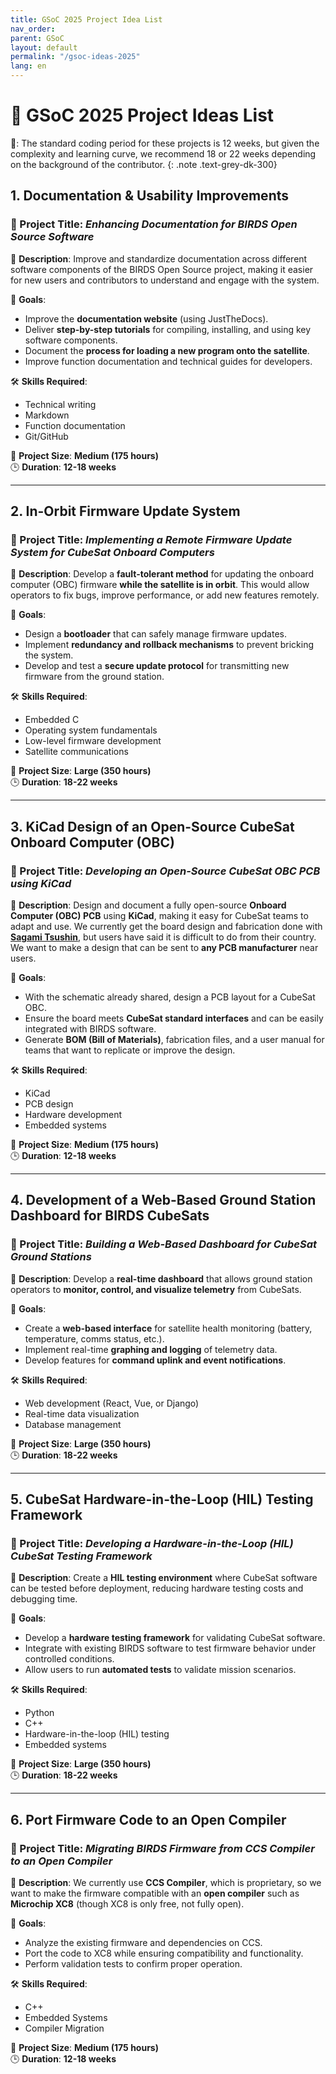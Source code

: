 ```yaml
---
title: GSoC 2025 Project Idea List
nav_order: 
parent: GSoC 
layout: default
permalink: "/gsoc-ideas-2025"
lang: en
---
```



# 🚀 GSoC 2025 Project Ideas List

📝: The standard coding period for these projects is 12 weeks, but given the complexity and learning curve, we recommend 18 or 22 weeks depending on the background of the contributor.
{: .note .text-grey-dk-300}


## 1. Documentation & Usability Improvements  
### 🔹 Project Title: *Enhancing Documentation for BIRDS Open Source Software*  
📌 **Description**: Improve and standardize documentation across different software components of the BIRDS Open Source project, making it easier for new users and contributors to understand and engage with the system.  

🎯 **Goals**:  
- Improve the **documentation website** (using JustTheDocs).  
- Deliver **step-by-step tutorials** for compiling, installing, and using key software components.  
- Document the **process for loading a new program onto the satellite**.  
- Improve function documentation and technical guides for developers.  

🛠 **Skills Required**:  
- Technical writing  
- Markdown  
- Function documentation  
- Git/GitHub  

📆 **Project Size**: **Medium (175 hours)**  
🕒 **Duration**: **12-18 weeks**  

---

## 2. In-Orbit Firmware Update System  
### 🔹 Project Title: *Implementing a Remote Firmware Update System for CubeSat Onboard Computers*  
📌 **Description**: Develop a **fault-tolerant method** for updating the onboard computer (OBC) firmware **while the satellite is in orbit**. This would allow operators to fix bugs, improve performance, or add new features remotely.  

🎯 **Goals**:  
- Design a **bootloader** that can safely manage firmware updates.  
- Implement **redundancy and rollback mechanisms** to prevent bricking the system.  
- Develop and test a **secure update protocol** for transmitting new firmware from the ground station.  

🛠 **Skills Required**:  
- Embedded C  
- Operating system fundamentals  
- Low-level firmware development  
- Satellite communications  

📆 **Project Size**: **Large (350 hours)**  
🕒 **Duration**: **18-22 weeks**  

---

## 3. KiCad Design of an Open-Source CubeSat Onboard Computer (OBC)  
### 🔹 Project Title: *Developing an Open-Source CubeSat OBC PCB using KiCad*  
📌 **Description**: Design and document a fully open-source **Onboard Computer (OBC) PCB** using **KiCad**, making it easy for CubeSat teams to adapt and use. We currently get the board design and fabrication done with **[Sagami Tsushin](https://www.sagami-net.co.jp/)**, but users have said it is difficult to do from their country. We want to make a design that can be sent to **any PCB manufacturer** near users.  

🎯 **Goals**:  
- With the schematic already shared, design a PCB layout for a CubeSat OBC.  
- Ensure the board meets **CubeSat standard interfaces** and can be easily integrated with BIRDS software.  
- Generate **BOM (Bill of Materials)**, fabrication files, and a user manual for teams that want to replicate or improve the design.  

🛠 **Skills Required**:  
- KiCad  
- PCB design  
- Hardware development  
- Embedded systems  

📆 **Project Size**: **Medium (175 hours)**  
🕒 **Duration**: **12-18 weeks**  

---

## 4. Development of a Web-Based Ground Station Dashboard for BIRDS CubeSats  
### 🔹 Project Title: *Building a Web-Based Dashboard for CubeSat Ground Stations*  
📌 **Description**: Develop a **real-time dashboard** that allows ground station operators to **monitor, control, and visualize telemetry** from CubeSats.  

🎯 **Goals**:  
- Create a **web-based interface** for satellite health monitoring (battery, temperature, comms status, etc.).  
- Implement real-time **graphing and logging** of telemetry data.  
- Develop features for **command uplink and event notifications**.  

🛠 **Skills Required**:  
- Web development (React, Vue, or Django)  
- Real-time data visualization  
- Database management  

📆 **Project Size**: **Large (350 hours)**  
🕒 **Duration**: **18-22 weeks**  

---

## 5. CubeSat Hardware-in-the-Loop (HIL) Testing Framework  
### 🔹 Project Title: *Developing a Hardware-in-the-Loop (HIL) CubeSat Testing Framework*  
📌 **Description**: Create a **HIL testing environment** where CubeSat software can be tested before deployment, reducing hardware testing costs and debugging time.  

🎯 **Goals**:  
- Develop a **hardware testing framework** for validating CubeSat software.  
- Integrate with existing BIRDS software to test firmware behavior under controlled conditions.  
- Allow users to run **automated tests** to validate mission scenarios.  

🛠 **Skills Required**:  
- Python  
- C++  
- Hardware-in-the-loop (HIL) testing  
- Embedded systems  

📆 **Project Size**: **Large (350 hours)**  
🕒 **Duration**: **18-22 weeks**  

---

## 6. Port Firmware Code to an Open Compiler  
### 🔹 Project Title: *Migrating BIRDS Firmware from CCS Compiler to an Open Compiler*  
📌 **Description**: We currently use **CCS Compiler**, which is proprietary, so we want to make the firmware compatible with an **open compiler** such as **Microchip XC8** (though XC8 is only free, not fully open).  

🎯 **Goals**:  
- Analyze the existing firmware and dependencies on CCS.  
- Port the code to XC8 while ensuring compatibility and functionality.  
- Perform validation tests to confirm proper operation.  

🛠 **Skills Required**:  
- C++  
- Embedded Systems  
- Compiler Migration  

📆 **Project Size**: **Medium (175 hours)**  
🕒 **Duration**: **12-18 weeks**  


